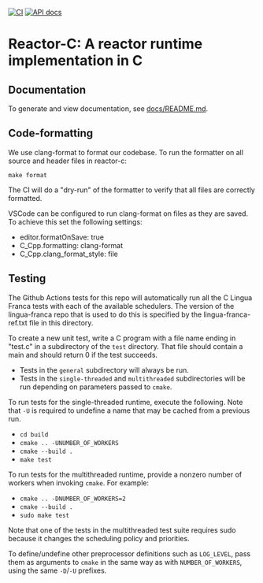 [![CI](https://github.com/lf-lang/reactor-c/actions/workflows/ci.yml/badge.svg)](https://github.com/lf-lang/reactor-c/actions/workflows/ci.yml)
[![API docs](https://github.com/lf-lang/reactor-c/actions/workflows/api-docs.yml/badge.svg)](https://github.com/lf-lang/reactor-c/actions/workflows/api-docs.yml)

# Reactor-C: A reactor runtime implementation in C

## Documentation
To generate and view documentation, see [docs/README.md](docs/README.md).

## Code-formatting
We use clang-format to format our codebase. To run the formatter on all source and header files in reactor-c:
```
make format
```
The CI will do a "dry-run" of the formatter to verify that all files are correctly formatted.

VSCode can be configured to run clang-format on files as they are saved. To achieve this set the following settings:
- editor.formatOnSave: true
- C_Cpp.formatting: clang-format
- C_Cpp.clang_format_style: file


## Testing
The Github Actions tests for this repo will automatically run all the C Lingua Franca tests with each of the available schedulers. The version of the lingua-franca repo that is used to do this is specified by the lingua-franca-ref.txt file in this directory.

To create a new unit test, write a C program with a file name ending in "test.c"
in a subdirectory of the `test` directory. That file should contain a main and should return 0 if the test succeeds.

* Tests in the `general` subdirectory will always be run.
* Tests in the `single-threaded` and `multithreaded` subdirectories will be run
depending on parameters passed to `cmake`.

To run tests for the single-threaded runtime, execute the following. Note that
`-U` is required to undefine a name that may be cached from a previous run.

- `cd build`
- `cmake .. -UNUMBER_OF_WORKERS`
- `cmake --build .`
- `make test`

To run tests for the multithreaded runtime, provide a nonzero number of workers
when invoking `cmake`. For example:

- `cmake .. -DNUMBER_OF_WORKERS=2`
- `cmake --build .`
- `sudo make test`

Note that one of the tests in the multithreaded test suite requires sudo because
it changes the scheduling policy and priorities.

To define/undefine other preprocessor definitions such as `LOG_LEVEL`, pass them as
arguments to `cmake` in the same way as with `NUMBER_OF_WORKERS`, using the same
`-D`/`-U` prefixes.
